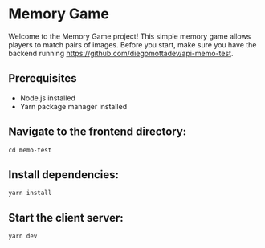 # Memory Game

Welcome to the Memory Game project! This simple memory game allows players to match pairs of images. Before you start, make sure you have the backend running https://github.com/diegomottadev/api-memo-test.

## Prerequisites

- Node.js installed
- Yarn package manager installed


## Navigate to the frontend directory:

    cd memo-test

##  Install dependencies:

    yarn install

## Start the client server:

    yarn dev
